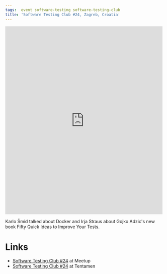 ```yaml
---
tags:  event software-testing software-testing-club
title: 'Software Testing Club #24, Zagreb, Croatia'
---
```

<iframe src="https://www.facebook.com/plugins/post.php?href=https%3A%2F%2Fwww.facebook.com%2Fmedia%2Fset%2F%3Fset%3Da.10154113600162290.1073741861.735252289%26type%3D3&width=500" width="500" height="597" style="border:none;overflow:hidden" scrolling="no" frameborder="0" allowTransparency="true"></iframe>

Karlo Šmid talked about Docker and Irja Straus about Gojko Adzic's new book Fifty Quick Ideas to Improve Your Tests.

# Links

- [Software Testing Club #24](http://www.meetup.com/SoftwareTestingClub/events/229603209/) at Meetup
- [Software Testing Club #24](http://blog.tentamen.eu/zagreb-software-testing-club-24-report/) at Tentamen
